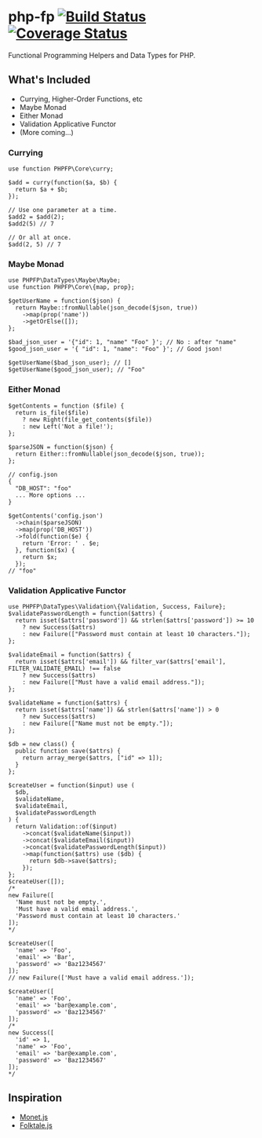 # php-fp [![Build Status](https://travis-ci.org/mckayb/php-fp.svg?branch=master)](https://travis-ci.org/mckayb/php-fp)  [![Coverage Status](https://coveralls.io/repos/github/mckayb/php-fp/badge.svg)](https://coveralls.io/github/mckayb/php-fp)
Functional Programming Helpers and Data Types for PHP.

## What's Included
  * Currying, Higher-Order Functions, etc
  * Maybe Monad
  * Either Monad
  * Validation Applicative Functor
  * (More coming...)
  
### Currying
```
use function PHPFP\Core\curry;

$add = curry(function($a, $b) {
  return $a + $b;
});

// Use one parameter at a time.
$add2 = $add(2);
$add2(5) // 7

// Or all at once.
$add(2, 5) // 7
```

### Maybe Monad
```
use PHPFP\DataTypes\Maybe\Maybe;
use function PHPFP\Core\{map, prop};

$getUserName = function($json) {
  return Maybe::fromNullable(json_decode($json, true))
    ->map(prop('name'))
    ->getOrElse([]);
};

$bad_json_user = '{"id": 1, "name" "Foo" }'; // No : after "name"
$good_json_user = '{ "id": 1, "name": "Foo" }'; // Good json!

$getUserName($bad_json_user); // []
$getUserName($good_json_user); // "Foo"
```

### Either Monad
```
$getContents = function ($file) {
  return is_file($file)
    ? new Right(file_get_contents($file))
    : new Left('Not a file!');
};

$parseJSON = function($json) {
  return Either::fromNullable(json_decode($json, true));
};

// config.json
{
  "DB_HOST": "foo"
  ... More options ...
}

$getContents('config.json')
  ->chain($parseJSON)
  ->map(prop('DB_HOST'))
  ->fold(function($e) {
    return 'Error: ' . $e;
  }, function($x) {
    return $x;
  });
// "foo"
```

### Validation Applicative Functor
```
use PHPFP\DataTypes\Validation\{Validation, Success, Failure};
$validatePasswordLength = function($attrs) {
  return isset($attrs['password']) && strlen($attrs['password']) >= 10
    ? new Success($attrs)
    : new Failure(["Password must contain at least 10 characters."]);
};

$validateEmail = function($attrs) {
  return isset($attrs['email']) && filter_var($attrs['email'], FILTER_VALIDATE_EMAIL) !== false
    ? new Success($attrs)
    : new Failure(["Must have a valid email address."]);
};

$validateName = function($attrs) {
  return isset($attrs['name']) && strlen($attrs['name']) > 0
    ? new Success($attrs)
    : new Failure(["Name must not be empty."]);
};

$db = new class() {
  public function save($attrs) {
    return array_merge($attrs, ["id" => 1]);
  }
};

$createUser = function($input) use (
  $db,
  $validateName,
  $validateEmail,
  $validatePasswordLength
) {
  return Validation::of($input)
    ->concat($validateName($input))
    ->concat($validateEmail($input))
    ->concat($validatePasswordLength($input))
    ->map(function($attrs) use ($db) {
      return $db->save($attrs);
    });
};
$createUser([]);
/*
new Failure([
  'Name must not be empty.',
  'Must have a valid email address.',
  'Password must contain at least 10 characters.'
]);
*/

$createUser([
  'name' => 'Foo',
  'email' => 'Bar',
  'password' => 'Baz1234567'
]);
// new Failure(['Must have a valid email address.']);

$createUser([
  'name' => 'Foo',
  'email' => 'bar@example.com',
  'password' => 'Baz1234567'
]);
/*
new Success([
  'id' => 1,
  'name' => 'Foo',
  'email' => 'bar@example.com',
  'password' => 'Baz1234567'
]);
*/
```

## Inspiration
  * [Monet.js](https://github.com/cwmyers/monet.js)
  * [Folktale.js](https://github.com/origamitower/folktale)
